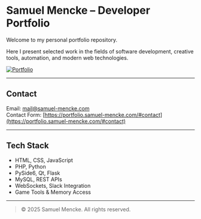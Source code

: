 # Samuel Mencke – Developer Portfolio

Welcome to my personal portfolio repository.

Here I present selected work in the fields of software development, creative tools, automation, and modern web technologies.

[![Portfolio](https://img.shields.io/badge/Portfolio-Open-39ff14?style=for-the-badge&logo=google-chrome&logoColor=white)](https://portfolio.samuel-mencke.com)

---

## Contact

Email: [mail@samuel-mencke.com](mailto:mail@samuel-mencke.com)  
Contact Form: [https://portfolio.samuel-mencke.com/#contact](https://portfolio.samuel-mencke.com/#contact)

---

## Tech Stack

- HTML, CSS, JavaScript  
- PHP, Python  
- PySide6, Qt, Flask  
- MySQL, REST APIs  
- WebSockets, Slack Integration  
- Game Tools & Memory Access  

---

> © 2025 Samuel Mencke. All rights reserved.

